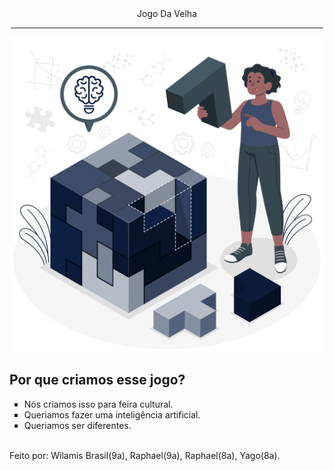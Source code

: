 <div align="center">Jogo&nbsp;Da&nbsp;Velha<hr width="500px"><img src="Logic-amico.png"/></div><h2>Por que criamos esse jogo?</h2><ul type="square"><li>N&oacute;s&nbsp;criamos&nbsp;isso&nbsp;para&nbsp;feira&nbsp;cultural&#46;<li>Queriamos&nbsp;fazer&nbsp;uma&nbsp;intelig&ecirc;ncia&nbsp;artificial&#46;<li>Queriamos&nbsp;ser&nbsp;diferentes&#46;</ul><br><footer>Feito&nbsp;por:&nbsp;Wilamis&nbsp;Brasil&#40;9a&#41,&nbsp;Raphael&#40;9a&#41,&nbsp;Raphael&#40;8a&#41,&nbsp;Yago&#40;8a&#41&#46;</footer>
